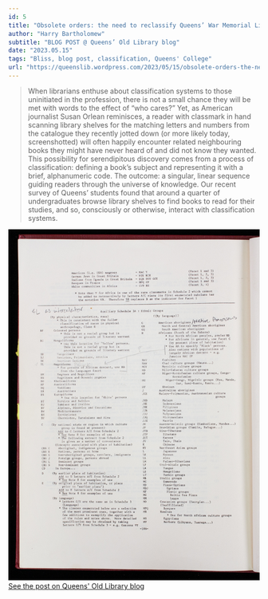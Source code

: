 ```yaml
---
id: 5
title: "Obsolete orders: the need to reclassify Queens’ War Memorial Library"
author: "Harry Bartholomew"
subtitle: "BLOG POST @ Queens’ Old Library blog"
date: "2023.05.15"
tags: "Bliss, blog post, classification, Queens' College"
url: "https://queenslib.wordpress.com/2023/05/15/obsolete-orders-the-need-to-reclassify-queens-war-memorial-library/"
---
```

> When librarians enthuse about classification systems to those uninitiated in the profession, there is not a small
> chance they will be met with words to the effect of “who cares?” Yet, as American journalist Susan Orlean reminisces, a
> reader with classmark in hand scanning library shelves for the matching letters and numbers from the catalogue they
> recently jotted down (or more likely today, screenshotted) will often happily encounter related neighbouring books they
> might have never heard of and did not know they wanted. This possibility for serendipitous discovery comes from a
> process of classification: defining a book’s subject and representing it with a brief, alphanumeric code. The outcome: a
> singular, linear sequence guiding readers through the universe of knowledge. Our recent survey of Queens’ students found
> that around a quarter of undergraduates browse library shelves to find books to read for their studies, and so,
> consciously or otherwise, interact with classification systems.


![image](/images/blog_05.jpg)\
[See the post on Queens' Old Library blog](https://queenslib.wordpress.com/2023/05/15/obsolete-orders-the-need-to-reclassify-queens-war-memorial-library/)

